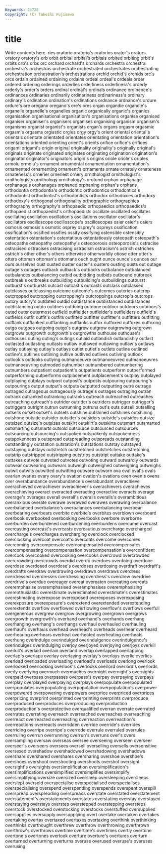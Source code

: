 ```yaml
---
Keywords: 24728 
Copyright: (C) Takeshi Fujisawa
---
```


# title

Write contents here.
ries oratorio oratorio's oratorios orator's orators oratory oratory's orb
orbit orbital orbital's orbitals orbited orbiting orbit's orbits orb's orbs
orc orchard orchard's orchards orchestra orchestral orchestra's orchestras orchestrate orchestrated
orchestrates orchestrating orchestration orchestration's orchestrations orchid orchid's orchids orc's orcs
ordain ordained ordaining ordains ordeal ordeal's ordeals order ordered ordering
orderings orderlies orderliness orderliness's orderly orderly's order's orders ordinal ordinal's
ordinals ordinance ordinance's ordinances ordinaries ordinarily ordinariness ordinariness's ordinary ordinary's
ordination ordination's ordinations ordnance ordnance's ordure ordure's ore oregano oregano's
ore's ores organ organdie organdie's organelle organelle's organelles organic organically
organic's organics organisation organisational organisation's organisations organise organised organiser organiser's
organisers organises organising organism organism's organisms organist organist's organists organ's
organs orgasm orgasmic orgasm's orgasms orgiastic orgies orgy orgy's orient
oriental oriental's orientals orientate orientated orientates orientating orientation orientation's orientations
oriented orienting orient's orients orifice orifice's orifices origami origami's origin
original originality originality's originally original's originals originate originated originates originating
origination origination's originator originator's originators origin's origins oriole oriole's orioles
ormolu ormolu's ornament ornamental ornamentation ornamentation's ornamented ornamenting ornament's ornaments
ornate ornately ornateness ornateness's ornerier orneriest ornery ornithologist ornithologist's ornithologists
ornithology ornithology's orotund orphan orphanage orphanage's orphanages orphaned orphaning orphan's
orphans orthodontia orthodontia's orthodontic orthodontics orthodontics's orthodontist orthodontist's orthodontists orthodox
orthodoxies orthodoxy orthodoxy's orthogonal orthogonality orthographic orthographies orthography orthography's orthopaedic
orthopaedics orthopaedics's orthopaedist orthopaedist's orthopaedists oscillate oscillated oscillates oscillating oscillation
oscillation's oscillations oscillator oscillator's oscillators oscilloscope oscilloscope's oscilloscopes osier osier's
osiers osmosis osmosis's osmotic osprey osprey's ospreys ossification ossification's ossified
ossifies ossify ossifying ostensible ostensibly ostentation ostentation's ostentatious ostentatiously osteopath
osteopath's osteopaths osteopathy osteopathy's osteoporosis osteoporosis's ostracise ostracised ostracises ostracising
ostracism ostracism's ostrich ostriches ostrich's other other's others otherwise otherworldly
otiose otter otter's otters ottoman ottoman's ottomans ouch ought ounce
ounce's ounces our ours ourselves oust ousted ouster ouster's ousters
ousting ousts out outage outage's outages outback outback's outbacks outbalance
outbalanced outbalances outbalancing outbid outbidding outbids outbound outbreak outbreak's outbreaks
outbuilding outbuilding's outbuildings outburst outburst's outbursts outcast outcast's outcasts outclass
outclassed outclasses outclassing outcome outcome's outcomes outcries outcrop outcropped outcropping
outcropping's outcroppings outcrop's outcrops outcry outcry's outdated outdid outdistance outdistanced
outdistances outdistancing outdo outdoes outdoing outdone outdoor outdoors outdoors's outed
outer outermost outfield outfielder outfielder's outfielders outfield's outfields outfit outfit's
outfits outfitted outfitter outfitter's outfitters outfitting outflank outflanked outflanking outflanks
outfox outfoxed outfoxes outfoxing outgo outgoes outgoing outgo's outgrew outgrow
outgrowing outgrown outgrows outgrowth outgrowth's outgrowths outhouse outhouse's outhouses outing
outing's outings outlaid outlandish outlandishly outlast outlasted outlasting outlasts outlaw
outlawed outlawing outlaw's outlaws outlay outlaying outlay's outlays outlet outlet's
outlets outline outlined outline's outlines outlining outlive outlived outlives outliving
outlook outlook's outlooks outlying outmanoeuvre outmanoeuvred outmanoeuvres outmanoeuvring outmoded outnumber
outnumbered outnumbering outnumbers outpatient outpatient's outpatients outperform outperformed outperforming outperforms
outplacement outplacement's outplay outplayed outplaying outplays outpost outpost's outposts outpouring
outpouring's outpourings output output's outputs outputted outputting outré outrage outraged
outrageous outrageously outrage's outrages outraging outran outrank outranked outranking outranks
outreach outreached outreaches outreaching outreach's outrider outrider's outriders outrigger outrigger's
outriggers outright outrun outrunning outruns out's outs outsell outselling outsells
outset outset's outsets outshine outshined outshines outshining outshone outside outsider
outsider's outsiders outside's outsides outsize outsized outsize's outsizes outskirt outskirt's
outskirts outsmart outsmarted outsmarting outsmarts outsold outsource outsourced outsources outsourcing
outsourcing's outspoken outspokenly outspokenness outspokenness's outspread outspreading outspreads outstanding outstandingly
outstation outstation's outstations outstay outstayed outstaying outstays outstretch outstretched outstretches
outstretching outstrip outstripped outstripping outstrips outstript outtake outtake's outtakes outvote
outvoted outvotes outvoting outward outwardly outwards outwear outwearing outwears outweigh
outweighed outweighing outweighs outwit outwits outwitted outwitting outwore outworn ova
oval oval's ovals ovarian ovaries ovary ovary's ovation ovation's ovations
oven oven's ovens over overabundance overabundance's overabundant overachieve overachieved overachiever
overachiever's overachievers overachieves overachieving overact overacted overacting overactive overacts overage
overage's overages overall overall's overalls overalls's overambitious overanxious overate overawe
overawed overawes overawing overbalance overbalanced overbalance's overbalances overbalancing overbear overbearing
overbears overbite overbite's overbites overblown overboard overbook overbooked overbooking overbooks
overbore overborne overburden overburdened overburdening overburdens overcame overcast overcasting overcast's
overcasts overcautious overcharge overcharged overcharge's overcharges overcharging overclock overclocked overclocking
overcoat overcoat's overcoats overcome overcomes overcoming overcompensate overcompensated overcompensates overcompensating
overcompensation overcompensation's overconfident overcook overcooked overcooking overcooks overcrowd overcrowded overcrowding
overcrowds overdid overdo overdoes overdoing overdone overdose overdosed overdose's overdoses
overdosing overdraft overdraft's overdrafts overdraw overdrawing overdrawn overdraws overdress overdressed
overdresses overdressing overdress's overdrew overdrive overdrive's overdue overeager overeat overeaten
overeating overeats overemphasise overemphasised overemphasises overemphasising overenthusiastic overestimate overestimated overestimate's
overestimates overestimating overexpose overexposed overexposes overexposing overexposure overexposure's overextend overextended
overextending overextends overflow overflowed overflowing overflow's overflows overfull overgenerous overgrew
overgrow overgrowing overgrown overgrows overgrowth overgrowth's overhand overhand's overhands overhang
overhanging overhang's overhangs overhaul overhauled overhauling overhaul's overhauls overhead overhead's
overheads overhear overheard overhearing overhears overheat overheated overheating overheats overhung
overindulge overindulged overindulgence overindulgence's overindulges overindulging overjoy overjoyed overjoying overjoys
overkill overkill's overlaid overlain overland overlap overlapped overlapping overlap's overlaps
overlay overlaying overlay's overlays overlie overlies overload overloaded overloading overload's
overloads overlong overlook overlooked overlooking overlook's overlooks overlord overlord's overlords
overly overlying overmuch overmuches overnight overnight's overnights overpaid overpass overpasses
overpass's overpay overpaying overpays overplay overplayed overplaying overplays overpopulate overpopulated
overpopulates overpopulating overpopulation overpopulation's overpower overpowered overpowering overpowers overprice overpriced
overprices overpricing overprint overprinted overprinting overprints overproduce overproduced overproduces overproducing
overproduction overproduction's overprotective overqualified overran overrate overrated overrates overrating overreach
overreached overreaches overreaching overreact overreacted overreacting overreaction overreaction's overreactions overreacts
overridden override override's overrides overriding overripe overripe's overrode overrule overruled
overrules overruling overrun overrunning overrun's overruns over's overs oversampling oversaw
overseas oversee overseeing overseen overseer overseer's overseers oversees oversell overselling
oversells oversensitive oversexed overshadow overshadowed overshadowing overshadows overshare overshared overshares
oversharing overshoe overshoe's overshoes overshoot overshooting overshoots overshot oversight oversight's
oversights oversimplification oversimplification's oversimplifications oversimplified oversimplifies oversimplify oversimplifying oversize oversized
oversleep oversleeping oversleeps overslept oversold overspecialise overspecialised overspecialises overspecialising overspend
overspending overspends overspent overspill overspread overspreading overspreads overstate overstated overstatement
overstatement's overstatements overstates overstating overstay overstayed overstaying overstays overstep overstepped
overstepping oversteps overstock overstocked overstocking overstocks overstuffed oversupplied oversupplies oversupply
oversupplying overt overtake overtaken overtakes overtaking overtax overtaxed overtaxes overtaxing
overthink overthinking overthinks overthought overthrew overthrow overthrowing overthrown overthrow's overthrows
overtime overtime's overtimes overtly overtone overtone's overtones overtook overture overture's
overtures overturn overturned overturning overturns overuse overused overuse's overuses overusing
